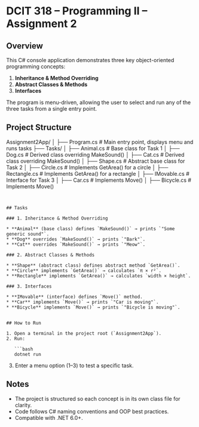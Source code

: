 # DCIT 318 – Programming II – Assignment 2

## Overview

This C# console application demonstrates three key object-oriented programming concepts:

1. **Inheritance & Method Overriding**
2. **Abstract Classes & Methods**
3. **Interfaces**

The program is menu-driven, allowing the user to select and run any of the three tasks from a single entry point.



## Project Structure


Assignment2App/
│
├── Program.cs                 # Main entry point, displays menu and runs tasks
├── Tasks/
│   ├── Animal.cs               # Base class for Task 1
│   ├── Dog.cs                   # Derived class overriding MakeSound()
│   ├── Cat.cs                   # Derived class overriding MakeSound()
│   ├── Shape.cs                 # Abstract base class for Task 2
│   ├── Circle.cs                # Implements GetArea() for a circle
│   ├── Rectangle.cs             # Implements GetArea() for a rectangle
│   ├── IMovable.cs              # Interface for Task 3
│   ├── Car.cs                   # Implements Move()
│   ├── Bicycle.cs               # Implements Move()
```


## Tasks

### 1. Inheritance & Method Overriding

* **Animal** (base class) defines `MakeSound()` → prints `"Some generic sound"`.
* **Dog** overrides `MakeSound()` → prints `"Bark"`.
* **Cat** overrides `MakeSound()` → prints `"Meow"`.

### 2. Abstract Classes & Methods

* **Shape** (abstract class) defines abstract method `GetArea()`.
* **Circle** implements `GetArea()` → calculates `π × r²`.
* **Rectangle** implements `GetArea()` → calculates `width × height`.

### 3. Interfaces

* **IMovable** (interface) defines `Move()` method.
* **Car** implements `Move()` → prints `"Car is moving"`.
* **Bicycle** implements `Move()` → prints `"Bicycle is moving"`.


## How to Run

1. Open a terminal in the project root (`Assignment2App`).
2. Run:

   ```bash
   dotnet run
   ```
3. Enter a menu option (1–3) to test a specific task.



## Notes

* The project is structured so each concept is in its own class file for clarity.
* Code follows C# naming conventions and OOP best practices.
* Compatible with .NET 6.0+.


